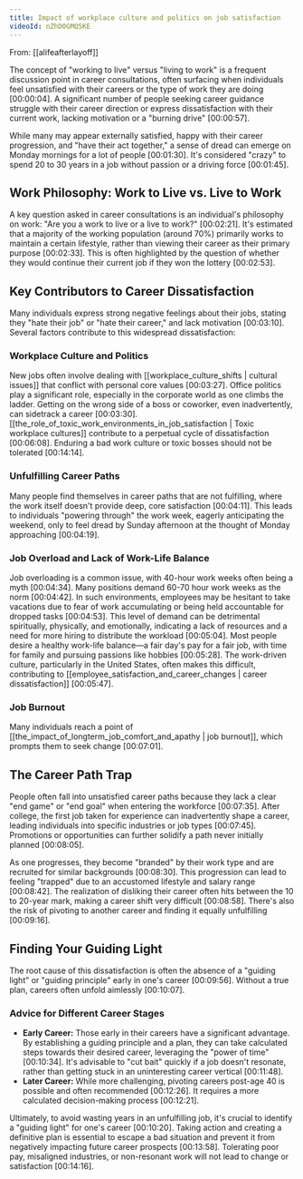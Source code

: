 ```yaml
---
title: Impact of workplace culture and politics on job satisfaction
videoId: nZhD0GMQ5KE
---
```


From: [[alifeafterlayoff]] <br/> 

The concept of "working to live" versus "living to work" is a frequent discussion point in career consultations, often surfacing when individuals feel unsatisfied with their careers or the type of work they are doing <a class="yt-timestamp" data-t="00:00:04">[00:00:04]</a>. A significant number of people seeking career guidance struggle with their career direction or express dissatisfaction with their current work, lacking motivation or a "burning drive" <a class="yt-timestamp" data-t="00:00:57">[00:00:57]</a>.

While many may appear externally satisfied, happy with their career progression, and "have their act together," a sense of dread can emerge on Monday mornings for a lot of people <a class="yt-timestamp" data-t="00:01:30">[00:01:30]</a>. It's considered "crazy" to spend 20 to 30 years in a job without passion or a driving force <a class="yt-timestamp" data-t="00:01:45">[00:01:45]</a>.

## Work Philosophy: Work to Live vs. Live to Work

A key question asked in career consultations is an individual's philosophy on work: "Are you a work to live or a live to work?" <a class="yt-timestamp" data-t="00:02:21">[00:02:21]</a>. It's estimated that a majority of the working population (around 70%) primarily works to maintain a certain lifestyle, rather than viewing their career as their primary purpose <a class="yt-timestamp" data-t="00:02:33">[00:02:33]</a>. This is often highlighted by the question of whether they would continue their current job if they won the lottery <a class="yt-timestamp" data-t="00:02:53">[00:02:53]</a>.

## Key Contributors to Career Dissatisfaction

Many individuals express strong negative feelings about their jobs, stating they "hate their job" or "hate their career," and lack motivation <a class="yt-timestamp" data-t="00:03:10">[00:03:10]</a>. Several factors contribute to this widespread dissatisfaction:

### Workplace Culture and Politics
New jobs often involve dealing with [[workplace_culture_shifts | cultural issues]] that conflict with personal core values <a class="yt-timestamp" data-t="00:03:27">[00:03:27]</a>. Office politics play a significant role, especially in the corporate world as one climbs the ladder. Getting on the wrong side of a boss or coworker, even inadvertently, can sidetrack a career <a class="yt-timestamp" data-t="00:03:30">[00:03:30]</a>. [[the_role_of_toxic_work_environments_in_job_satisfaction | Toxic workplace cultures]] contribute to a perpetual cycle of dissatisfaction <a class="yt-timestamp" data-t="00:06:08">[00:06:08]</a>. Enduring a bad work culture or toxic bosses should not be tolerated <a class="yt-timestamp" data-t="00:14:14">[00:14:14]</a>.

### Unfulfilling Career Paths
Many people find themselves in career paths that are not fulfilling, where the work itself doesn't provide deep, core satisfaction <a class="yt-timestamp" data-t="00:04:11">[00:04:11]</a>. This leads to individuals "powering through" the work week, eagerly anticipating the weekend, only to feel dread by Sunday afternoon at the thought of Monday approaching <a class="yt-timestamp" data-t="00:04:19">[00:04:19]</a>.

### Job Overload and Lack of Work-Life Balance
Job overloading is a common issue, with 40-hour work weeks often being a myth <a class="yt-timestamp" data-t="00:04:34">[00:04:34]</a>. Many positions demand 60-70 hour work weeks as the norm <a class="yt-timestamp" data-t="00:04:42">[00:04:42]</a>. In such environments, employees may be hesitant to take vacations due to fear of work accumulating or being held accountable for dropped tasks <a class="yt-timestamp" data-t="00:04:53">[00:04:53]</a>. This level of demand can be detrimental spiritually, physically, and emotionally, indicating a lack of resources and a need for more hiring to distribute the workload <a class="yt-timestamp" data-t="00:05:04">[00:05:04]</a>. Most people desire a healthy work-life balance—a fair day's pay for a fair job, with time for family and pursuing passions like hobbies <a class="yt-timestamp" data-t="00:05:28">[00:05:28]</a>. The work-driven culture, particularly in the United States, often makes this difficult, contributing to [[employee_satisfaction_and_career_changes | career dissatisfaction]] <a class="yt-timestamp" data-t="00:05:47">[00:05:47]</a>.

### Job Burnout
Many individuals reach a point of [[the_impact_of_longterm_job_comfort_and_apathy | job burnout]], which prompts them to seek change <a class="yt-timestamp" data-t="00:07:01">[00:07:01]</a>.

## The Career Path Trap

People often fall into unsatisfied career paths because they lack a clear "end game" or "end goal" when entering the workforce <a class="yt-timestamp" data-t="00:07:35">[00:07:35]</a>. After college, the first job taken for experience can inadvertently shape a career, leading individuals into specific industries or job types <a class="yt-timestamp" data-t="00:07:45">[00:07:45]</a>. Promotions or opportunities can further solidify a path never initially planned <a class="yt-timestamp" data-t="00:08:05">[00:08:05]</a>.

As one progresses, they become "branded" by their work type and are recruited for similar backgrounds <a class="yt-timestamp" data-t="00:08:30">[00:08:30]</a>. This progression can lead to feeling "trapped" due to an accustomed lifestyle and salary range <a class="yt-timestamp" data-t="00:08:42">[00:08:42]</a>. The realization of disliking their career often hits between the 10 to 20-year mark, making a career shift very difficult <a class="yt-timestamp" data-t="00:08:58">[00:08:58]</a>. There's also the risk of pivoting to another career and finding it equally unfulfilling <a class="yt-timestamp" data-t="00:09:16">[00:09:16]</a>.

## Finding Your Guiding Light

The root cause of this dissatisfaction is often the absence of a "guiding light" or "guiding principle" early in one's career <a class="yt-timestamp" data-t="00:09:56">[00:09:56]</a>. Without a true plan, careers often unfold aimlessly <a class="yt-timestamp" data-t="00:10:07">[00:10:07]</a>.

### Advice for Different Career Stages
*   **Early Career:** Those early in their careers have a significant advantage. By establishing a guiding principle and a plan, they can take calculated steps towards their desired career, leveraging the "power of time" <a class="yt-timestamp" data-t="00:10:34">[00:10:34]</a>. It's advisable to "cut bait" quickly if a job doesn't resonate, rather than getting stuck in an uninteresting career vertical <a class="yt-timestamp" data-t="00:11:48">[00:11:48]</a>.
*   **Later Career:** While more challenging, pivoting careers post-age 40 is possible and often recommended <a class="yt-timestamp" data-t="00:12:26">[00:12:26]</a>. It requires a more calculated decision-making process <a class="yt-timestamp" data-t="00:12:21">[00:12:21]</a>.

Ultimately, to avoid wasting years in an unfulfilling job, it's crucial to identify a "guiding light" for one's career <a class="yt-timestamp" data-t="00:10:20">[00:10:20]</a>. Taking action and creating a definitive plan is essential to escape a bad situation and prevent it from negatively impacting future career prospects <a class="yt-timestamp" data-t="00:13:58">[00:13:58]</a>. Tolerating poor pay, misaligned industries, or non-resonant work will not lead to change or satisfaction <a class="yt-timestamp" data-t="00:14:16">[00:14:16]</a>.
